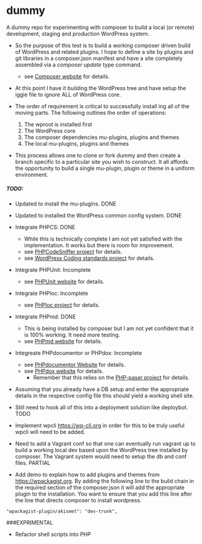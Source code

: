 # dummy
A dummy repo for experimenting with composer to build a local (or remote) development, staging and production WordPress system.

- So the purpose of this test is to build a working composer driven build of WordPress and related plugins. I hope to define a site by plugins and git libraries in a composer.json manifest and have a site completely assembled via a _composer update_ type command.
  - see [Composer website](https://getcomposer.org) for details.

- At this point I have it building the WordPress tree and have setup the iggie file to ignore ALL of WordPress core.

- The order of requirement is critical to successfully install ing all of the moving parts. The following outlines the order of operations:
  1. The wproot is installed first
  2. The WordPress core
  3. The composer dependencies mu-plugins, plugins and themes
  4. The local mu-plugins, plugins and themes

- This process allows one to clone or fork dummy and then create a branch specific to a particular site you wish to construct. It all affords the opportunity to build a single mu-plugin, plugin or theme in a uniform environment. 

##### TODO:
- Updated to install the mu-plugins. DONE

- Updated to installed the WordPress common config system. DONE

- Integrate PHPCS: DONE
  - While this is technically complete I am not yet satisfied with the implementation. It works but there is room for improvement.
  - see [PHPCodeSniffer project](https://github.com/squizlabs/PHP_CodeSniffer/) for details.
  - see [WordPress Coding standards project](https://github.com/WordPress-Coding-Standards) for details.

- Integrate PHPUnit: Incomplete
    - see [PHPUnit website](https://phpunit.de/) for details.

- Integrate PHPloc: Incomplete
  - see [PHPloc project](https://github.com/sebastianbergmann/phploc) for details.

- Integrate PHPmd: DONE
  - This is being installed by composer but I am not yet confident that it is 100% working. It need more testing. 
  - see [PHPmd website](https://phpmd.org/) for details.

- Integreate PHPdocumentor or PHPdox: Incomplete
  - see [PHPdocumentor Website](https://www.phpdoc.org/) for details.
  - see [PHPdox website](http://phpdox.de/) for details.
    - Remember that this relies on the [PHP-paser project](https://github.com/nikic/PHP-Parser/) for details.

- Assuming that you already have a DB setup and enter the appropriate details in the respective config file this should yield a working shell site. 

- Still need to hook all of this into a deployment solution like deploybot. TODO

- Implement wpcli https://wp-cli.org in order for this to be truly useful wpcli will need to be added.

- Need to add a Vagrant conf so that one can eventually run vagrant up to build a working local dev based upon the WordPress tree installed by composer. The Vagrant system would need to setup the db and conf files. PARTIAL

- Add demo to explain how to add plugins and themes from https://wpackagist.org. By adding the following line to the build chain in the required section of the composer.json it will add the appropriate plugin to the installation. You want to ensure that you add this line after the line that directs composer to install wordpress.

```
"wpackagist-plugin/akismet": "dev-trunk",
```

###EXPRIMENTAL

- Refactor shell scripts into PHP